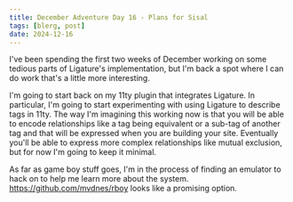 ```yaml
---
title: December Adventure Day 16 - Plans for Sisal
tags: [blerg, post]
date: 2024-12-16
---
```


I've been spending the first two weeks of December working on some tedious parts of Ligature's implementation, but I'm back a spot where I can do work that's a little more interesting.

I'm going to start back on my 11ty plugin that integrates Ligature.
In particular, I'm going to start experimenting with using Ligature to describe tags in 11ty.
The way I'm imagining this working now is that you will be able to encode relationships like a tag being equivalent or a sub-tag of another tag and that will be expressed when you are building your site.
Eventually you'll be able to express more complex relationships like mutual exclusion, but for now I'm going to keep it minimal.

As far as game boy stuff goes, I'm in the process of finding an emulator to hack on to help me learn more about the system.
https://github.com/mvdnes/rboy looks like a promising option.
